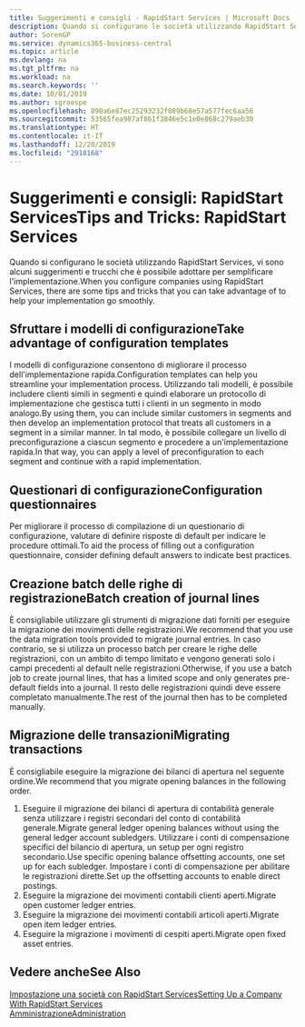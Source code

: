 ```yaml
---
title: Suggerimenti e consigli - RapidStart Services | Microsoft Docs
description: Quando si configurano le società utilizzando RapidStart Services, vi sono alcuni suggerimenti e trucchi che è possibile adottare per semplificare l'implementazione.
author: SorenGP
ms.service: dynamics365-business-central
ms.topic: article
ms.devlang: na
ms.tgt_pltfrm: na
ms.workload: na
ms.search.keywords: ''
ms.date: 10/01/2019
ms.author: sgroespe
ms.openlocfilehash: 890a6e87ec25293232f089b68e57a577fec6aa56
ms.sourcegitcommit: 53565fea987af861f3846e5c1e0e868c279aeb30
ms.translationtype: HT
ms.contentlocale: it-IT
ms.lasthandoff: 12/20/2019
ms.locfileid: "2918168"
---
```

# <a name="tips-and-tricks-rapidstart-services"></a><span data-ttu-id="4cf71-103">Suggerimenti e consigli: RapidStart Services</span><span class="sxs-lookup"><span data-stu-id="4cf71-103">Tips and Tricks: RapidStart Services</span></span>
<span data-ttu-id="4cf71-104">Quando si configurano le società utilizzando RapidStart Services, vi sono alcuni suggerimenti e trucchi che è possibile adottare per semplificare l'implementazione.</span><span class="sxs-lookup"><span data-stu-id="4cf71-104">When you configure companies using RapidStart Services, there are some tips and tricks that you can take advantage of to help your implementation go smoothly.</span></span>  

## <a name="take-advantage-of-configuration-templates"></a><span data-ttu-id="4cf71-105">Sfruttare i modelli di configurazione</span><span class="sxs-lookup"><span data-stu-id="4cf71-105">Take advantage of configuration templates</span></span>  
<span data-ttu-id="4cf71-106">I modelli di configurazione consentono di migliorare il processo dell'implementazione rapida.</span><span class="sxs-lookup"><span data-stu-id="4cf71-106">Configuration templates can help you streamline your implementation process.</span></span> <span data-ttu-id="4cf71-107">Utilizzando tali modelli, è possibile includere clienti simili in segmenti e quindi elaborare un protocollo di implementazione che gestisca tutti i clienti in un segmento in modo analogo.</span><span class="sxs-lookup"><span data-stu-id="4cf71-107">By using them, you can include similar customers in segments and then develop an implementation protocol that treats all customers in a segment in a similar manner.</span></span> <span data-ttu-id="4cf71-108">In tal modo, è possibile collegare un livello di preconfigurazione a ciascun segmento e procedere a un'implementazione rapida.</span><span class="sxs-lookup"><span data-stu-id="4cf71-108">In that way, you can apply a level of preconfiguration to each segment and continue with a rapid implementation.</span></span>  

## <a name="configuration-questionnaires"></a><span data-ttu-id="4cf71-109">Questionari di configurazione</span><span class="sxs-lookup"><span data-stu-id="4cf71-109">Configuration questionnaires</span></span>  
<span data-ttu-id="4cf71-110">Per migliorare il processo di compilazione di un questionario di configurazione, valutare di definire risposte di default per indicare le procedure ottimali.</span><span class="sxs-lookup"><span data-stu-id="4cf71-110">To aid the process of filling out a configuration questionnaire, consider defining default answers to indicate best practices.</span></span>  

## <a name="batch-creation-of-journal-lines"></a><span data-ttu-id="4cf71-111">Creazione batch delle righe di registrazione</span><span class="sxs-lookup"><span data-stu-id="4cf71-111">Batch creation of journal lines</span></span>  
<span data-ttu-id="4cf71-112">È consigliabile utilizzare gli strumenti di migrazione dati forniti per eseguire la migrazione dei movimenti delle registrazioni.</span><span class="sxs-lookup"><span data-stu-id="4cf71-112">We recommend that you use the data migration tools provided to migrate journal entries.</span></span> <span data-ttu-id="4cf71-113">In caso contrario, se si utilizza un processo batch per creare le righe delle registrazioni, con un ambito di tempo limitato e vengono generati solo i campi precedenti al default nelle registrazioni.</span><span class="sxs-lookup"><span data-stu-id="4cf71-113">Otherwise, if you use a batch job to create journal lines, that has a limited scope and only generates pre-default fields into a journal.</span></span> <span data-ttu-id="4cf71-114">Il resto delle registrazioni quindi deve essere completato manualmente.</span><span class="sxs-lookup"><span data-stu-id="4cf71-114">The rest of the journal then has to be completed manually.</span></span>  

## <a name="migrating-transactions"></a><span data-ttu-id="4cf71-115">Migrazione delle transazioni</span><span class="sxs-lookup"><span data-stu-id="4cf71-115">Migrating transactions</span></span>  
<span data-ttu-id="4cf71-116">È consigliabile eseguire la migrazione dei bilanci di apertura nel seguente ordine.</span><span class="sxs-lookup"><span data-stu-id="4cf71-116">We recommend that you migrate opening balances in the following order.</span></span> <!--Be aware that you cannot insert ledger entries directly. Instead you must use journals to post the journal lines--> 

1.  <span data-ttu-id="4cf71-117">Eseguire il migrazione dei bilanci di apertura di contabilità generale senza utilizzare i registri secondari del conto di contabilità generale.</span><span class="sxs-lookup"><span data-stu-id="4cf71-117">Migrate general ledger opening balances without using the general ledger account subledgers.</span></span> <span data-ttu-id="4cf71-118">Utilizzare i conti di compensazione specifici del bilancio di apertura, un setup per ogni registro secondario.</span><span class="sxs-lookup"><span data-stu-id="4cf71-118">Use specific opening balance offsetting accounts, one set up for each subledger.</span></span> <span data-ttu-id="4cf71-119">Impostare i conti di compensazione per abilitare le registrazioni dirette.</span><span class="sxs-lookup"><span data-stu-id="4cf71-119">Set up the offsetting accounts to enable direct postings.</span></span>  
2.  <span data-ttu-id="4cf71-120">Eseguire la migrazione dei movimenti contabili clienti aperti.</span><span class="sxs-lookup"><span data-stu-id="4cf71-120">Migrate open customer ledger entries.</span></span>  <!--work on these-->
3.  <span data-ttu-id="4cf71-121">Eseguire la migrazione dei movimenti contabili articoli aperti.</span><span class="sxs-lookup"><span data-stu-id="4cf71-121">Migrate open item ledger entries.</span></span>  
4.  <span data-ttu-id="4cf71-122">Eseguire la migrazione i movimenti di cespiti aperti.</span><span class="sxs-lookup"><span data-stu-id="4cf71-122">Migrate open fixed asset entries.</span></span>  

## <a name="see-also"></a><span data-ttu-id="4cf71-123">Vedere anche</span><span class="sxs-lookup"><span data-stu-id="4cf71-123">See Also</span></span>  
[<span data-ttu-id="4cf71-124">Impostazione una società con RapidStart Services</span><span class="sxs-lookup"><span data-stu-id="4cf71-124">Setting Up a Company With RapidStart Services</span></span>](admin-set-up-a-company-with-rapidstart.md)  
[<span data-ttu-id="4cf71-125">Amministrazione</span><span class="sxs-lookup"><span data-stu-id="4cf71-125">Administration</span></span>](admin-setup-and-administration.md)
